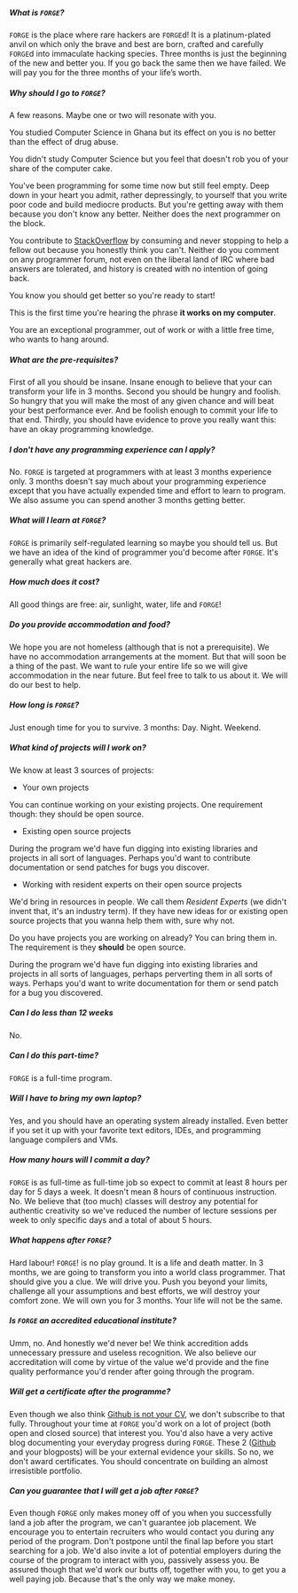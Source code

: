 ##### What is `FORGE`?

`FORGE` is the place where rare hackers are `FORGE`d! It is a platinum-plated anvil on which only the brave and best are born, crafted and carefully `FORGE`d into immaculate hacking species. Three months is just the beginning of the new and better you. If you go back the same then we have failed. We will pay you for the three months of your life’s worth.

##### Why should I go to `FORGE`?

A few reasons. Maybe one or two will resonate with you.

You studied Computer Science in Ghana but its effect on you is no better than the effect of drug abuse.

You didn't study Computer Science but you feel that doesn't rob you of your share of the computer cake.

You've been programming for some time now but still feel empty. Deep down in your heart you admit, rather depressingly, to yourself that you write poor code and build mediocre products. But you're getting away with them because you don't know any better. Neither does the next programmer on the block.

You contribute to [StackOverflow](https://stackoverflow.com) by consuming and never stopping to help a fellow out because you honestly think you can't. Neither do you comment on any programmer forum, not even on the liberal land of IRC where bad answers are tolerated, and history is created with no intention of going back.

You know you should get better so you're ready to start!

This is the first time you're hearing the phrase **it works on my computer**.

You are an exceptional programmer, out of work or with a little free time, who wants to hang around.

##### What are the pre-requisites?

First of all you should be insane. Insane enough to believe that your can transform your life in 3 months. Second you should be hungry and foolish. So hungry that you will make the most of any given chance and will beat your best performance ever. And be foolish enough to commit your life to that end. Thirdly, you should have evidence to prove you really want this: have an okay programming knowledge.

##### I don't have any programming experience can I apply?

No. `FORGE` is targeted at programmers with at least 3 months experience only. 3 months doesn't say much about your programming experience except that you have actually expended time and effort to learn to program. We also assume you can spend another 3 months getting better.

##### What will I learn at `FORGE`?

`FORGE` is primarily self-regulated learning so maybe you should tell us. But we have an idea of the kind of programmer you'd become after `FORGE`. It's generally what great hackers are.

##### How much does it cost?

All good things are free: air, sunlight, water, life and `FORGE`!

##### Do you provide accommodation and food?

We hope you are not homeless (although that is not a prerequisite). We have no accommodation arrangements at the moment. But that will soon be a thing of the past. We want to rule your entire life so we will give accommodation in the near future. But feel free to talk to us about it. We will do our best to help.

##### How long is `FORGE`?

Just enough time for you to survive. 3 months: Day. Night. Weekend.

##### What kind of projects will I work on?

We know at least 3 sources of projects:

*  Your own projects

You can continue working on your existing projects. One requirement though: they should be open source.
*  Existing open source projects

During the program we'd have fun digging into existing libraries and projects in all sort of languages. Perhaps you'd want to contribute documentation or send patches for bugs you discover.
*  Working with resident experts on their open source projects

We'd bring in resources in people. We call them _Resident Experts_ (we didn't invent that, it's an industry term). If they have new ideas for or existing open source projects that you wanna help them with, sure why not.

Do you have projects you are working on already? You can bring them in. The requirement is they **should** be open source.

During the program we'd have fun digging into existing libraries and projects in all sorts of languages, perhaps perverting them in all sorts of ways. Perhaps you'd want to write documentation for them or send patch for a bug you discovered.

##### Can I do less than 12 weeks

No.

##### Can I do this part-time?

`FORGE` is a full-time program.

##### Will I have to bring my own laptop?

Yes, and you should have an operating system already installed. Even better if you set it up with your favorite text editors, IDEs, and programming language compilers and VMs.

##### How many hours will I commit a day?

`FORGE` is as full-time as full-time job so expect to commit at least 8 hours per day for 5 days a week. It doesn't mean 8 hours of continuous instruction. No. We believe that (too much) classes will destroy any potential for authentic creativity so we've reduced the number of lecture sessions per week to only specific days and a total of about 5 hours.

##### What happens after `FORGE`?

Hard labour! `FORGE`! is no play ground. It is a life and death matter. In 3 months, we are going to transform you into a world class programmer. That should give you a clue. We will drive you. Push you beyond your limits, challenge all your assumptions and best efforts, we will destroy your comfort zone. We will own you for 3 months. Your life will not be the same.

##### Is `FORGE` an accredited educational institute?

Umm, no. And honestly we'd never be! We think accredition adds unnecessary pressure and useless recognition. We also believe our accreditation will come by virtue of the value we'd provide and the fine quality performance you'd render after going through the program.

##### Will get a certificate after the programme?

Even though we also think [Github is not your CV](https://blog.jcoglan.com/2013/11/15/why-github-is-not-your-cv/), we
don't subscribe to that fully. Throughout your time at `FORGE` you'd work on a lot of project (both open and closed source) that interest you. You'd also have a very active blog documenting your everyday progress during `FORGE`.
These 2 ([Github](https://github.com) and your blogposts) will be your external evidence your skills.
 So no, we don't award certificates. You should concentrate on building an almost irresistible portfolio.

##### Can you guarantee that I will get a job after `FORGE`?

Even though `FORGE` only makes money off of you when you successfully land a job after the program, we can't guarantee job placement. We encourage you to entertain recruiters who would contact you during any period of the program. Don't postpone until the final lap before you start searching for a job.
 We'd also invite a lot of potential employers during the course of the program to interact with you, passively assess you. Be assured though that we'd work our butts off, together with you, to get you a well paying job. Because that's the only way we make money.
